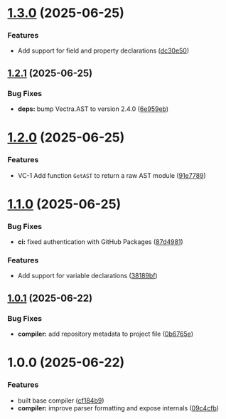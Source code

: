 # [1.3.0](https://github.com/DuncanMcPherson/vectra-compiler/compare/v1.2.1...v1.3.0) (2025-06-25)


### Features

* Add support for field and property declarations ([dc30e50](https://github.com/DuncanMcPherson/vectra-compiler/commit/dc30e50a5fc22381349a8246a1eb582b103e6335))

## [1.2.1](https://github.com/DuncanMcPherson/vectra-compiler/compare/v1.2.0...v1.2.1) (2025-06-25)


### Bug Fixes

* **deps:** bump Vectra.AST to version 2.4.0 ([6e959eb](https://github.com/DuncanMcPherson/vectra-compiler/commit/6e959eb40a7756f6fa0f0a5fc1fd1bd15d68ec9f))

# [1.2.0](https://github.com/DuncanMcPherson/vectra-compiler/compare/v1.1.0...v1.2.0) (2025-06-25)


### Features

* VC-1 Add function `GetAST` to return a raw AST module ([91e7789](https://github.com/DuncanMcPherson/vectra-compiler/commit/91e7789c101eb868844fd009b139186a77a5a672))

# [1.1.0](https://github.com/DuncanMcPherson/vectra-compiler/compare/v1.0.1...v1.1.0) (2025-06-25)


### Bug Fixes

* **ci:** fixed authentication with GitHub Packages ([87d4981](https://github.com/DuncanMcPherson/vectra-compiler/commit/87d4981965a4b59143b27414421240a9c02c9204))


### Features

* Add support for variable declarations ([38189bf](https://github.com/DuncanMcPherson/vectra-compiler/commit/38189bf1588bed4610304aaebe904bec0205c328))

## [1.0.1](https://github.com/DuncanMcPherson/vectra-compiler/compare/v1.0.0...v1.0.1) (2025-06-22)


### Bug Fixes

* **compiler:** add repository metadata to project file ([0b6765e](https://github.com/DuncanMcPherson/vectra-compiler/commit/0b6765eedc1632a28c0274a5526831d02f1212c1))

# 1.0.0 (2025-06-22)


### Features

* built base compiler ([cf184b9](https://github.com/DuncanMcPherson/vectra-compiler/commit/cf184b9658e27b75abaf64d4f62f65624c0cae28))
* **compiler:** improve parser formatting and expose internals ([09c4cfb](https://github.com/DuncanMcPherson/vectra-compiler/commit/09c4cfbc396b90f725011ebdf3f9a5faa95ac9ea))
